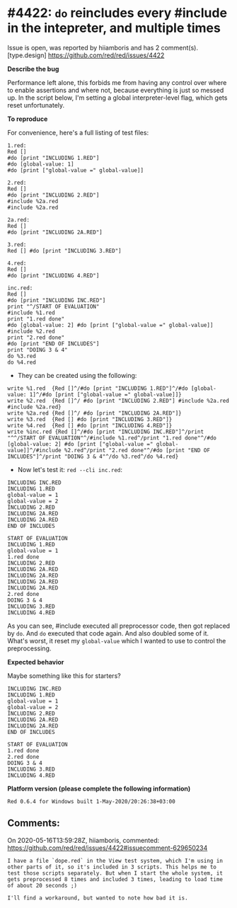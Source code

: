 
#4422: `do` reincludes every #include in the intepreter, and multiple times
================================================================================
Issue is open, was reported by hiiamboris and has 2 comment(s).
[type.design]
<https://github.com/red/red/issues/4422>

**Describe the bug**

Performance left alone, this forbids me from having any control over where to enable assertions and where not, because everything is just so messed up. In the script below, I'm setting a global interpreter-level flag, which gets reset unfortunately.

**To reproduce**

For convenience, here's a full listing of test files:
```
1.red:  
Red []
#do [print "INCLUDING 1.RED"]
#do [global-value: 1]
#do [print ["global-value =" global-value]]

2.red:  
Red []
#do [print "INCLUDING 2.RED"]
#include %2a.red
#include %2a.red

2a.red:  
Red []
#do [print "INCLUDING 2A.RED"]

3.red:  
Red [] #do [print "INCLUDING 3.RED"]

4.red:  
Red []
#do [print "INCLUDING 4.RED"]

inc.red:  
Red []
#do [print "INCLUDING INC.RED"]
print "^/START OF EVALUATION"
#include %1.red
print "1.red done"
#do [global-value: 2] #do [print ["global-value =" global-value]]
#include %2.red
print "2.red done"
#do [print "END OF INCLUDES"]
print "DOING 3 & 4"
do %3.red
do %4.red
```

- They can be created using the following:
```
write %1.red  {Red []^/#do [print "INCLUDING 1.RED"]^/#do [global-value: 1]^/#do [print ["global-value =" global-value]]}
write %2.red  {Red []^/ #do [print "INCLUDING 2.RED"] #include %2a.red #include %2a.red}
write %2a.red {Red []^/ #do [print "INCLUDING 2A.RED"]}
write %3.red  {Red [] #do [print "INCLUDING 3.RED"]}
write %4.red  {Red [] #do [print "INCLUDING 4.RED"]}
write %inc.red {Red []^/#do [print "INCLUDING INC.RED"]^/print "^^/START OF EVALUATION"^/#include %1.red^/print "1.red done"^/#do [global-value: 2] #do [print ["global-value =" global-value]]^/#include %2.red^/print "2.red done"^/#do [print "END OF INCLUDES"]^/print "DOING 3 & 4"^/do %3.red^/do %4.red}
```
- Now let's test it: `red --cli inc.red`:
```
INCLUDING INC.RED
INCLUDING 1.RED
global-value = 1
global-value = 2
INCLUDING 2.RED
INCLUDING 2A.RED
INCLUDING 2A.RED
END OF INCLUDES

START OF EVALUATION
INCLUDING 1.RED
global-value = 1
1.red done
INCLUDING 2.RED
INCLUDING 2A.RED
INCLUDING 2A.RED
INCLUDING 2A.RED
INCLUDING 2A.RED
2.red done
DOING 3 & 4
INCLUDING 3.RED
INCLUDING 4.RED
```

As you can see, #include executed all preprocessor code, then got replaced by `do`. And `do` executed that code again. And also doubled some of it. What's worst, it reset my `global-value` which I wanted to use to control the preprocessing.

**Expected behavior**

Maybe something like this for starters?
```
INCLUDING INC.RED
INCLUDING 1.RED
global-value = 1
global-value = 2
INCLUDING 2.RED
INCLUDING 2A.RED
INCLUDING 2A.RED
END OF INCLUDES

START OF EVALUATION
1.red done
2.red done
DOING 3 & 4
INCLUDING 3.RED
INCLUDING 4.RED
```

**Platform version (please complete the following information)**
```
Red 0.6.4 for Windows built 1-May-2020/20:26:38+03:00
```



Comments:
--------------------------------------------------------------------------------

On 2020-05-16T13:59:28Z, hiiamboris, commented:
<https://github.com/red/red/issues/4422#issuecomment-629650234>

    I have a file `dope.red` in the View test system, which I'm using in other parts of it, so it's included in 3 scripts. This helps me to test those scripts separately. But when I start the whole system, it gets preprocessed 8 times and included 3 times, leading to load time of about 20 seconds ;)
    
    I'll find a workaround, but wanted to note how bad it is.

